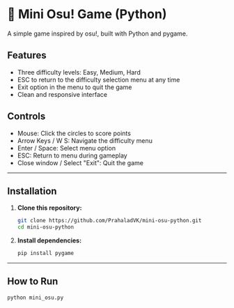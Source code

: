 # 🎵 Mini Osu! Game (Python)

A simple game inspired by osu!, built with Python and pygame.

## Features

- Three difficulty levels: Easy, Medium, Hard
- ESC to return to the difficulty selection menu at any time
- Exit option in the menu to quit the game
- Clean and responsive interface

## Controls

- Mouse: Click the circles to score points
- Arrow Keys / W S: Navigate the difficulty menu
- Enter / Space: Select menu option
- ESC: Return to menu during gameplay
- Close window / Select "Exit": Quit the game
---

## Installation

1. **Clone this repository:**
    ```bash
    git clone https://github.com/PrahaladVK/mini-osu-python.git
    cd mini-osu-python
    ```

2. **Install dependencies:**
    ```bash
    pip install pygame
    ```

---

## How to Run

```bash
python mini_osu.py
